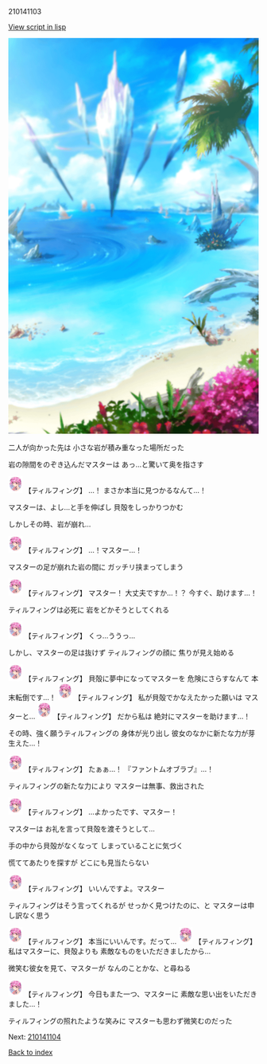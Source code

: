 210141103

[View script in lisp](../scripts/210141103.txt)

![sea_beach_day.png](../images/backgrounds/sea_beach_day.png)

二人が向かった先は
小さな岩が積み重なった場所だった

岩の隙間をのぞき込んだマスターは
あっ…と驚いて奥を指さす

<img src="../images/units/2101411.png" alt="2101411.png" height="34"/>
【ティルフィング】
…！
まさか本当に見つかるなんて…！

マスターは、よし…と手を伸ばし
貝殻をしっかりつかむ

しかしその時、岩が崩れ…

<img src="../images/units/2101411.png" alt="2101411.png" height="34"/>
【ティルフィング】
…！マスター…！

マスターの足が崩れた岩の間に
ガッチリ挟まってしまう

<img src="../images/units/2101411.png" alt="2101411.png" height="34"/>
【ティルフィング】
マスター！
大丈夫ですか…！？
今すぐ、助けます…！

ティルフィングは必死に
岩をどかそうとしてくれる

<img src="../images/units/2101411.png" alt="2101411.png" height="34"/>
【ティルフィング】
くっ…ううっ…

しかし、マスターの足は抜けず
ティルフィングの顔に
焦りが見え始める

<img src="../images/units/2101411.png" alt="2101411.png" height="34"/>
【ティルフィング】
貝殻に夢中になってマスターを
危険にさらすなんて
本末転倒です…！

<img src="../images/units/2101411.png" alt="2101411.png" height="34"/>
【ティルフィング】
私が貝殻でかなえたかった願いは
マスターと…

<img src="../images/units/2101411.png" alt="2101411.png" height="34"/>
【ティルフィング】
だから私は
絶対にマスターを助けます…！

その時、強く願うティルフィングの
身体が光り出し
彼女のなかに新たな力が芽生えた…！

<img src="../images/units/2101411.png" alt="2101411.png" height="34"/>
【ティルフィング】
たぁぁ…！
『ファントムオブラブ』…！

ティルフィングの新たな力により
マスターは無事、救出された

<img src="../images/units/2101411.png" alt="2101411.png" height="34"/>
【ティルフィング】
…よかったです、マスター！

マスターは
お礼を言って貝殻を渡そうとして…

手の中から貝殻がなくなって
しまっていることに気づく

慌ててあたりを探すが
どこにも見当たらない

<img src="../images/units/2101411.png" alt="2101411.png" height="34"/>
【ティルフィング】
いいんですよ。マスター

ティルフィングはそう言ってくれるが
せっかく見つけたのに、と
マスターは申し訳なく思う

<img src="../images/units/2101411.png" alt="2101411.png" height="34"/>
【ティルフィング】
本当にいいんです。だって…

<img src="../images/units/2101411.png" alt="2101411.png" height="34"/>
【ティルフィング】
私はマスターに、貝殻よりも
素敵なものをいただきましたから…

微笑む彼女を見て、マスターが
なんのことかな、と尋ねる

<img src="../images/units/2101411.png" alt="2101411.png" height="34"/>
【ティルフィング】
今日もまた一つ、マスターに
素敵な思い出をいただきました…！

ティルフィングの照れたような笑みに
マスターも思わず微笑むのだった


Next: [210141104](210141104.md)

[Back to index](index.md)

